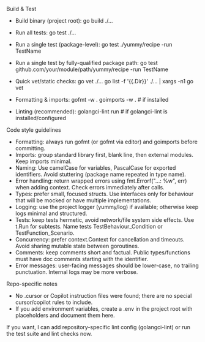 Build & Test

- Build binary (project root):
  go build ./...

- Run all tests:
  go test ./...

- Run a single test (package-level):
  go test ./yummy/recipe -run TestName

- Run a single test by fully-qualified package path:
  go test github.com/your/module/path/yummy/recipe -run TestName

- Quick vet/static checks:
  go vet ./...
  go list -f '{{.Dir}}' ./... | xargs -n1 go vet

- Formatting & imports:
  gofmt -w .
  goimports -w .   # if installed

- Linting (recommended):
  golangci-lint run  # if golangci-lint is installed/configured

Code style guidelines

- Formatting: always run gofmt (or gofmt via editor) and goimports before committing.
- Imports: group standard library first, blank line, then external modules. Keep imports minimal.
- Naming: Use camelCase for variables, PascalCase for exported identifiers. Avoid stuttering (package name repeated in type name).
- Error handling: return wrapped errors using fmt.Errorf("...: %w", err) when adding context. Check errors immediately after calls.
- Types: prefer small, focused structs. Use interfaces only for behaviour that will be mocked or have multiple implementations.
- Logging: use the project logger (yummy/log) if available; otherwise keep logs minimal and structured.
- Tests: keep tests hermetic, avoid network/file system side effects. Use t.Run for subtests. Name tests TestBehaviour_Condition or TestFunction_Scenario.
- Concurrency: prefer context.Context for cancellation and timeouts. Avoid sharing mutable state between goroutines.
- Comments: keep comments short and factual. Public types/functions must have doc comments starting with the identifier.
- Error messages: user-facing messages should be lower-case, no trailing punctuation. Internal logs may be more verbose.

Repo-specific notes

- No .cursor or Copilot instruction files were found; there are no special cursor/copilot rules to include.
- If you add environment variables, create a .env in the project root with placeholders and document them here.

If you want, I can add repository-specific lint config (golangci-lint) or run the test suite and lint checks now.